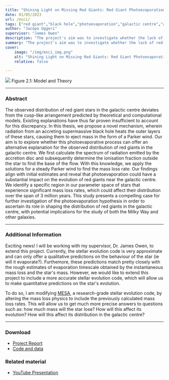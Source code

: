 ```yaml
---
title: "Shining Light on Missing Red Giants: Red Giant Photoevaporation in the Galactic Centre" 
date: 01/05/2023
url: /msci/
tags: ["red giant","black hole","photoevaporation","galactic centre","astrophysics","stellar evolution"]
author: "Jacopo Uggeri"
supervisor: "James Owen"
description: "The project's aim was to investigate whether the lack of red giant stars at the center of the Galaxy could be explained by evaporation caused by radiation coming from the accretion disk of the central supermassive black hole." 
summary: "The project's aim was to investigate whether the lack of red giant stars at the center of the Galaxy could be explained by evaporation caused by radiation coming from the accretion disk of the central supermassive black hole. Our results provided promising evidence that photoevaporation can indeed significantly alter a red giant's evolutionary course." 
cover:
    image: "/img/msci_img.png"
    alt: "Shining Light on Missing Red Giants: Red Giant Photoevaporation in the Galactic Centre"
    relative: false

---
```


![](/img/msci_img.png)
Figure 2.1: Model and Theory

---

### Abstract

The observed distribution of red giant stars in the galactic centre deviates from the cusp-like arrangement predicted by theoretical and computational models. Existing explanations have thus far proven insufficient to account for this discrepancy. In this thesis, we propose a novel mechanism, wherein radiation from an accreting supermassive black hole heats the outer layers of these stars, causing them to eject mass in the form of a Parker wind. Our aim is to explore whether this photoevaporative process can offer an alternative explanation for the observed distribution of red giants in the galactic centre. We first calculate the spectrum of radiation emitted by the accretion disc and subsequently determine the ionisation fraction outside the star to find the base of the flow. With this knowledge, we apply the solutions for a steady Parker wind to find the mass loss rate. Our findings align with initial estimates and reveal that photoevaporation could have a substantial impact on the evolution of red giants near the galactic centre. We identify a specific region in our parameter space of stars that experience significant mass loss rates, which could affect their distribution over the span of 3 million years. This study presents a compelling case for further investigation of the photoevaporation hypothesis in order to ascertain its role in shaping the distribution of red giants in the galactic centre, with potential implications for the study of both the Milky Way and other galaxies.

---

### Additional Information
Exciting news! I will be working with my supervisor, Dr. James Owen, to extend this project. Currently, the stellar evolution code is very approximate and can only offer a qualitative predictions on the behaviour of the star (ie will it evaporate?). Furthemore, these predictions match pretty closely with the rough estimates of evaporation timescale obtained by the instantaneous mass loss and the star's mass. However, we would like to extend this project to include a more accurate stellar evolution code, which will allow us to make quantitative predictions on the star's evolution.

To do so, I am modifying [MESA](https://docs.mesastar.org/), a research-grade stellar evolution code, by altering the mass loss physics to include the previously calculated mass loss rates. This will allow us to get much more precise answers to questions such as: how much mass will the star lose? How will this affect its evolution? How will this affect its distribution in the galactic centre?

---

### Download

+ [Project Report](/docs/msci.pdf)
+ [Code and data](https://github.com/jacopouggeri/red_giant_photoevaporation)

### Related material

+ [YouTube Presentation](https://www.youtube.com/watch?v=DIE3EIqZb9M&t=18s)
